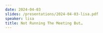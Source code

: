 ```yaml
---
date: 2024-04-03
slides: /presentations/2024-04-03-lisa.pdf
speaker: lisa
title: Not Running The Meeting But…
---
```


